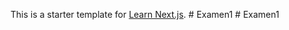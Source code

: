 This is a starter template for [Learn Next.js](https://nextjs.org/learn).
#   E x a m e n 1  
 #   E x a m e n 1  
 